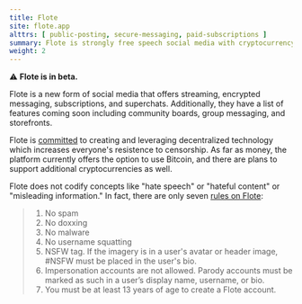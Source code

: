 ```yaml
---
title: Flote
site: flote.app
alttrs: [ public-posting, secure-messaging, paid-subscriptions ]
summary: Flote is strongly free speech social media with cryptocurrency support.
weight: 2
---
```


:warning: **Flote is in beta.**

Flote is a new form of social media that offers streaming, encrypted messaging,
subscriptions, and superchats. Additionally, they have a list of features
coming soon including community boards, group messaging, and storefronts.

Flote is [committed](http://archive.is/XDbUZ) to creating and leveraging
decentralized technology which increases everyone's resistence to censorship.
As far as money, the platform currently offers the option to use Bitcoin, and
there are plans to support additional cryptocurrencies as well.

Flote does not codify concepts like "hate speech" or "hateful content" or
"misleading information." In fact, there are only seven [rules on
Flote](https://flote.app/en/rules):

> 1. No spam
> 2. No doxxing
> 3. No malware
> 4. No username squatting
> 5. NSFW tag. If the imagery is in a user's avatar or header image, #NSFW must
>    be placed in the user's bio.
> 6. Impersonation accounts are not allowed. Parody accounts must be marked as
>    such in a user’s display name, username, or bio.
> 7. You must be at least 13 years of age to create a Flote account.
